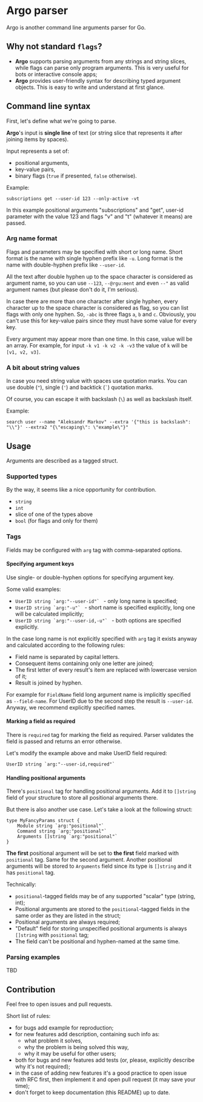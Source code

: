 # Argo parser

Argo is another command line arguments parser for Go.

## Why not standard `flags`?

- **Argo** supports parsing arguments from any strings and string slices, while flags can parse only program arguments. This is very useful for bots or interactive console apps;
- **Argo** provides user-friendly syntax for describing typed argument objects. This is easy to write and understand at first glance.

## Command line syntax

First, let's define what we're going to parse.

**Argo**'s input is **single line** of text (or string slice that represents it after joining items by spaces).

Input represents a set of:

- positional arguments,
- key-value pairs,
- binary flags (`true` if presented, `false` otherwise).

Example:

```
subscriptions get --user-id 123 --only-active -vt
```

In this example positional arguments "subscriptions" and "get", user-id parameter with the value 123 and flags "v" and "t" (whatever it means) are passed.

### Arg name format

Flags and parameters may be specified with short or long name. Short format is the name with single hyphen prefix like `-u`. Long format is the name with double-hyphen prefix like `--user-id`.

All the text after double hyphen up to the space character is considered as argument name, so you can use `--123`, `--@rgu:ment` and even `--"` as valid argument names (but please don't do it, I'm serious).

In case there are more than one character after single hyphen, every character up to the space character is considered as flag, so you can list flags with only one hyphen. So, `-abc` is three flags `a`, `b` and `c`. Obviously, you can't use this for key-value pairs since they must have some value for every key.

Every argument may appear more than one time. In this case, value will be an array. For example, for input `-k v1 -k v2 -k -v3` the value of `k` will be `[v1, v2, v3]`.

### A bit about string values

In case you need string value with spaces use quotation marks. You can use double (`"`), single (`'`) and backtick (`` ` ``) quotation marks.

Of course, you can escape it with backslash (`\`) as well as backslash itself.

Example:

```
search user --name "Aleksandr Markov" --extra '{"this is backslash": "\\"}' --extra2 "{\"escaping\": \"example\"}"
```

## Usage

Arguments are described as a tagged struct.

### Supported types

By the way, it seems like a nice opportunity for contribution.

- `string`
- `int`
- slice of one of the types above
- `bool` (for flags and only for them)

### Tags

Fields may be configured with `arg` tag with comma-separated options.

#### Specifying argument keys

Use single- or double-hyphen options for specifying argument key.

Some valid examples:

- ``UserID string `arg:"--user-id"` `` - only long name is specified;
- ``UserID string `arg:"-u"` `` - short name is specified explicitly, long one will be calculated implicitly;
- ``UserID string `arg:"--user-id,-u"` `` - both options are specified explicitly.

In the case long name is not explicitly specified with `arg` tag it exists anyway and calculated according to the following rules:

- Field name is separated by capital letters.
- Consequent items containing only one letter are joined; 
- The first letter of every result's item are replaced with lowercase version of it;
- Result is joined by hyphen.

For example for `FieldName` field long argument name is implicitly specified as `--field-name`. For UserID due to the second step the result is `--user-id`. Anyway, we recommend explicitly specified names.

#### Marking a field as required

There is `required` tag for marking the field as required. Parser validates the field is passed and returns an error otherwise.

Let's modify the example above and make UserID field required:

```
UserID string `arg:"--user-id,required"`
```

#### Handling positional arguments

There's `positional` tag for handling positional arguments. Add it to `[]string` field of your structure to store all positional arguments there.

But there is also another use case. Let's take a look at the following struct:

```
type MyFancyParams struct {
    Module string `arg:"positional"`
    Command string `arg:"positional"`
    Arguments []string `arg:"positional"`
}
```

**The first** positional argument will be set to **the first** field marked with `positional` tag. Same for the second argument. Another positional arguments will be stored to `Arguments` field since its type is `[]string` and it has `positional` tag.

Technically:

- `positional`-tagged fields may be of any supported "scalar" type (string, int);
- Positional arguments are stored to the `positional`-tagged fields in the same order as they are listed in the struct;
- Positional arguments are always required;
- "Default" field for storing unspecified positional arguments is always `[]string` with `positional` tag;
- The field can't be positional and hyphen-named at the same time.

### Parsing examples

TBD

## Contribution

Feel free to open issues and pull requests.

Short list of rules:

- for bugs add example for reproduction;
- for new features add description, containing such info as:
    - what problem it solves,
    - why the problem is being solved this way,
    - why it may be useful for other users;
- both for bugs and new features add tests (or, please, explicitly describe why it's not required);
- in the case of adding new features it's a good practice to open issue with RFC first, then implement it and open pull request (it may save your time);
- don't forget to keep documentation (this README) up to date.
